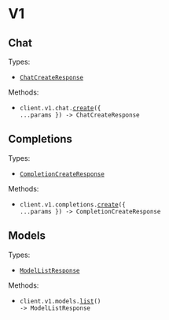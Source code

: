 # V1

## Chat

Types:

- <code><a href="./src/resources/v1/chat.ts">ChatCreateResponse</a></code>

Methods:

- <code title="post /v1/chat">client.v1.chat.<a href="./src/resources/v1/chat.ts">create</a>({ ...params }) -> ChatCreateResponse</code>

## Completions

Types:

- <code><a href="./src/resources/v1/completions.ts">CompletionCreateResponse</a></code>

Methods:

- <code title="post /v1/completions">client.v1.completions.<a href="./src/resources/v1/completions.ts">create</a>({ ...params }) -> CompletionCreateResponse</code>

## Models

Types:

- <code><a href="./src/resources/v1/models.ts">ModelListResponse</a></code>

Methods:

- <code title="get /v1/models">client.v1.models.<a href="./src/resources/v1/models.ts">list</a>() -> ModelListResponse</code>
